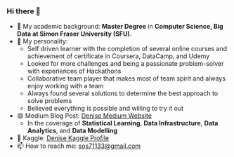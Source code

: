 ### Hi there 👋
- 🌱 My academic background: **Master Degree** in **Computer Science, Big Data at Simon Fraser University (SFU)**.
- 👯 My personality:
  - Self driven learner with the completion of several online courses and achievement of certificate in Coursera, DataCamp, and Udemy
  - Looked for more challenges and being a passionate problem-solver with experiences of Hackathons
  - Collaborative team player that makes most of team spirit and always enjoy working with a team
  - Always found several solutions to determine the best approach to solve problems
  - Believed everything is possible and willing to try it out
- 😄 Medium Blog Post: [Denise Medium Website](https://medium.com/@denisechendd)
  - In the coverage of **Statistical Learning**, **Data Infrastructure**, **Data Analytics**, and **Data Modelling**
- 🌟 Kaggle: [Denise Kaggle Profile](https://www.kaggle.com/denisechendd)
- 📫 How to reach me: sos71133@gmail.com


